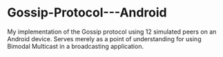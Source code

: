 # Gossip-Protocol---Android
My implementation of the Gossip protocol using 12 simulated peers on an Android device. Serves merely as a point of understanding for using Bimodal Multicast in a broadcasting application.
